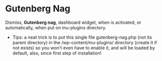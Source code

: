 # Gutenberg Nag
Dismiss, <strong>Gutenberg nag</strong>, dashboard widget, when is activated, or automatically, when put on mu-plugins directory.
* Tips: a neat trick is to put this single file gutenberg-nag.php (not its parent directory) in the /wp-content/mu-plugins/ directory (create it if not exists) so you won't even have to enable it, and will be loaded by default, also, since first step of installation!
